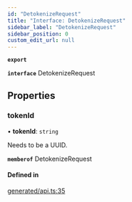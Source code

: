 ```yaml
---
id: "DetokenizeRequest"
title: "Interface: DetokenizeRequest"
sidebar_label: "DetokenizeRequest"
sidebar_position: 0
custom_edit_url: null
---
```


**`export`**

**`interface`** DetokenizeRequest

## Properties

### tokenId

• **tokenId**: `string`

Needs to be a UUID.

**`memberof`** DetokenizeRequest

#### Defined in

[generated/api.ts:35](https://github.com/refinery-labs/lunasec-monorepo/blob/cbb354b/js/sdks/packages/tokenizer-sdk/src/generated/api.ts#L35)
